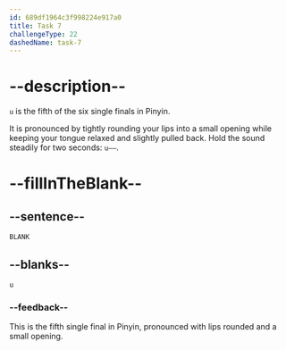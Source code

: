 ```yaml
---
id: 689df1964c3f998224e917a0
title: Task 7
challengeType: 22
dashedName: task-7
---
```


<!-- (Audio) A: u -->

# --description--

`u` is the fifth of the six single finals in Pinyin.

It is pronounced by tightly rounding your lips into a small opening while keeping your tongue relaxed and slightly pulled back. Hold the sound steadily for two seconds: `u——`.

# --fillInTheBlank--

## --sentence--

`BLANK`

## --blanks--

`u`

### --feedback--

This is the fifth single final in Pinyin, pronounced with lips rounded and a small opening.
